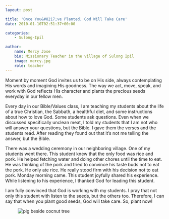 ```yaml
---
layout: post

title: 'Once You&#8217;ve Planted, God Will Take Care'
date: 2010-01-10T02:51:37+00:00

categories:
    - Sulong-Ipil

author:
    name: Mercy Jose
    bio: Missionary Teacher in the village of Sulong Ipil
    image: mercy.jpg
    role: teacher
---
```


Moment by moment God invites us to be on His side, always contemplating His words and imagining His goodness. The way we act, move, speak, and work with God reflects His character and plants the precious seeds everyday in our fellow men.

Every day in our Bible/Values class, I am teaching my students about the life of a true Christian, the Sabbath, a healthful diet, and some instructions about how to love God. Some students ask questions. Even when we discussed specifically unclean meat, I told my students that I am not who will answer your questions, but the Bible. I gave them the verses and the students read. After reading they found out that it’s not me telling the answer, but the Bible.<!--more-->

There was a wedding ceremony in our neighboring village. One of my students went there. This student knew that the only food was rice and pork. He helped fetching water and doing other chores until the time to eat. He was thinking of the pork and tried to convince his taste buds not to eat the pork. He only ate rice. He really stood firm with his decision not to eat pork. Monday morning came. This student joyfully shared his experience. While listening to his experience, I thanked God for leading this student.

I am fully convinced that God is working with my students. I pray that not only this student with listen to the seeds, but the others too. Therefore, I can say that when you plant good seeds, God will take care. So, plant now!

<figure class="c-figure">
    <img alt="pig beside cocnut tree" src="{{site.img_dir}}/2010/01/DSCF4296crop-1023x861.jpg">
</figure>
